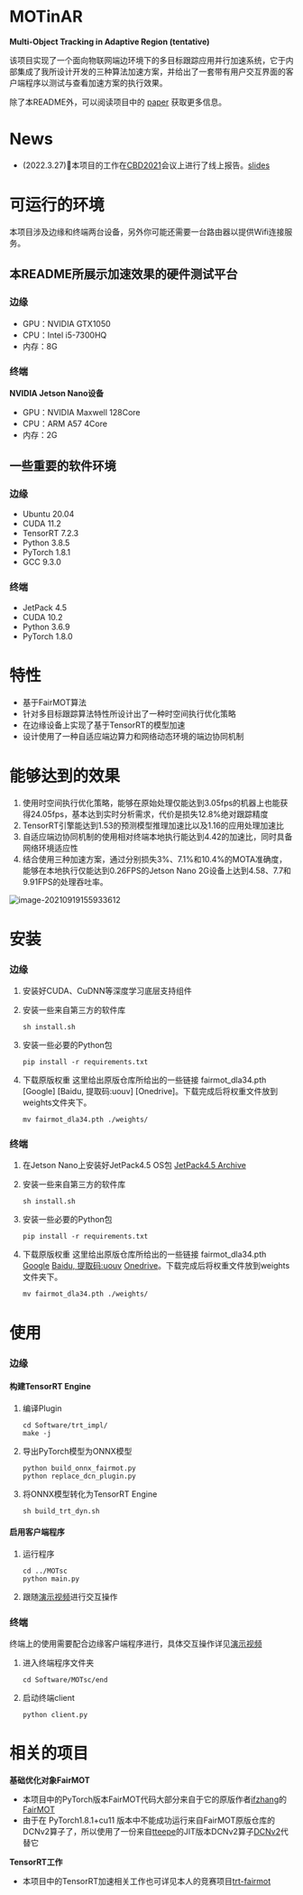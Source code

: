 # MOTinAR
 **Multi-Object Tracking in Adaptive Region (tentative)**

该项目实现了一个面向物联网端边环境下的多目标跟踪应用并行加速系统，它于内部集成了我所设计开发的三种算法加速方案，并给出了一套带有用户交互界面的客户端程序以测试与查看加速方案的执行效果。

除了本README外，可以阅读项目中的 [paper](https://github.com/liu-mengyang/MOTinAR/blob/main/lmy_CBD2021_final.pdf) 获取更多信息。

# News

- (2022.3.27):mega:本项目的工作在[CBD2021](https://ist.nwu.edu.cn/dfiles/CBD/index.html)会议上进行了线上报告。[slides](https://github.com/liu-mengyang/MOTinAR/blob/main/slides.pdf)

# 可运行的环境

本项目涉及边缘和终端两台设备，另外你可能还需要一台路由器以提供Wifi连接服务。

## 本README所展示加速效果的硬件测试平台

### 边缘

- GPU：NVIDIA GTX1050
- CPU：Intel i5-7300HQ
- 内存：8G

### 终端

**NVIDIA Jetson Nano设备**

- GPU：NVIDIA Maxwell 128Core
- CPU：ARM A57 4Core
- 内存：2G

## 一些重要的软件环境

### 边缘

- Ubuntu 20.04
- CUDA 11.2
- TensorRT 7.2.3
- Python 3.8.5
- PyTorch 1.8.1
- GCC 9.3.0

### 终端

- JetPack 4.5
- CUDA 10.2
- Python 3.6.9
- PyTorch 1.8.0

# 特性

- 基于FairMOT算法
- 针对多目标跟踪算法特性所设计出了一种时空间执行优化策略
- 在边缘设备上实现了基于TensorRT的模型加速
- 设计使用了一种自适应端边算力和网络动态环境的端边协同机制

# 能够达到的效果

1. 使用时空间执行优化策略，能够在原始处理仅能达到3.05fps的机器上也能获得24.05fps，基本达到实时分析需求，代价是损失12.8%绝对跟踪精度
2. TensorRT引擎能达到1.53的预测模型推理加速比以及1.16的应用处理加速比
3. 自适应端边协同机制的使用相对终端本地执行能达到4.42的加速比，同时具备网络环境适应性
4. 结合使用三种加速方案，通过分别损失3%、7.1%和10.4%的MOTA准确度，能够在本地执行仅能达到0.26FPS的Jetson Nano 2G设备上达到4.58、7.7和9.91FPS的处理吞吐率。

![image-20210919155933612](https://images.liumengyang.xyz/image-20210919155933612.png)

# 安装

### 边缘

1. 安装好CUDA、CuDNN等深度学习底层支持组件

2. 安装一些来自第三方的软件库

   ```
   sh install.sh
   ```

3. 安装一些必要的Python包

   ```
   pip install -r requirements.txt
   ```

4. 下载原版权重 这里给出原版仓库所给出的一些链接 fairmot_dla34.pth [Google] [Baidu, 提取码:uouv] [Onedrive]。下载完成后将权重文件放到weights文件夹下。

   ```
   mv fairmot_dla34.pth ./weights/
   ```

### 终端

1. 在Jetson Nano上安装好JetPack4.5 OS包 [JetPack4.5 Archive](https://developer.nvidia.com/jetpack-sdk-45-archive)

2. 安装一些来自第三方的软件库

   ```
   sh install.sh
   ```

3. 安装一些必要的Python包

   ```
   pip install -r requirements.txt
   ```

4. 下载原版权重 这里给出原版仓库所给出的一些链接 fairmot_dla34.pth [Google](https://drive.google.com/file/d/1SFOhg_vos_xSYHLMTDGFVZBYjo8cr2fG/view?usp=sharing) [Baidu, 提取码:uouv](https://pan.baidu.com/share/init?surl=H1Zp8wrTKDk20_DSPAeEkg) [Onedrive](https://microsoftapc-my.sharepoint.com/:u:/g/personal/v-yifzha_microsoft_com/EUsj0hkTNuhKkj9bo9kE7ZsBpmHvqDz6DylPQPhm94Y08w?e=3OF4XN)。下载完成后将权重文件放到weights文件夹下。

   ```
   mv fairmot_dla34.pth ./weights/
   ```

# 使用

### 边缘

#### 构建TensorRT Engine

1. 编译Plugin

   ```
   cd Software/trt_impl/
   make -j
   ```

2. 导出PyTorch模型为ONNX模型

   ```
   python build_onnx_fairmot.py
   python replace_dcn_plugin.py
   ```

3. 将ONNX模型转化为TensorRT Engine

   ```
   sh build_trt_dyn.sh
   ```

#### 启用客户端程序

1. 运行程序

   ```
   cd ../MOTsc
   python main.py
   ```

2. 跟随[演示视频]()进行交互操作

### 终端

终端上的使用需要配合边缘客户端程序进行，具体交互操作详见[演示视频]()

1. 进入终端程序文件夹

   ```
   cd Software/MOTsc/end
   ```

2. 启动终端client

   ```
   python client.py
   ```

# 相关的项目

**基础优化对象FairMOT**

- 本项目中的PyTorch版本FairMOT代码大部分来自于它的原版作者[ifzhang](https://github.com/ifzhang)的[FairMOT](https://github.com/ifzhang/FairMOT)
- 由于在 PyTorch1.8.1+cu11 版本中不能成功运行来自FairMOT原版仓库的DCNv2算子了，所以使用了一份来自[tteepe](https://github.com/tteepe)的JIT版本DCNv2算子[DCNv2](https://github.com/tteepe/DCNv2)代替它

**TensorRT工作**

- 本项目中的TensorRT加速相关工作也可详见本人的竞赛项目[trt-fairmot](https://github.com/liu-mengyang/trt-fairmot)
